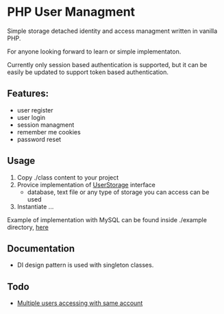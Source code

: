 # PHP User Managment

Simple storage detached identity and access managment written in vanilla PHP.

For anyone looking forward to learn or simple implementaton.

Currently only session based authentication is supported, but it can be easily be updated to support token based authentication.

## Features:

- user register
- user login
- session managment
- remember me cookies
- password reset

## Usage

1. Copy ./class content to your project
2. Provice implementation of [UserStorage](./class/class.UserStorage.inc.php) interface
   - database, text file or any type of storage you can access can be used
3. Instantiate ...

Example of implementation with MySQL can be found inside ./example directory, [here](./examples/mysql/index.php)

## Documentation

- DI design pattern is used with singleton classes.

## Todo

- [Multiple users accessing with same account ](https://stackoverflow.com/a/9387369)


